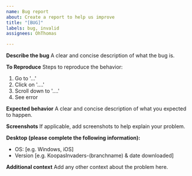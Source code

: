```yaml
---
name: Bug report
about: Create a report to help us improve
title: "[BUG]"
labels: bug, invalid
assignees: OhThomas

---
```


**Describe the bug**
A clear and concise description of what the bug is.

**To Reproduce**
Steps to reproduce the behavior:
1. Go to '...'
2. Click on '....'
3. Scroll down to '....'
4. See error

**Expected behavior**
A clear and concise description of what you expected to happen.

**Screenshots**
If applicable, add screenshots to help explain your problem.

**Desktop (please complete the following information):**
 - OS: [e.g. Windows, iOS]
 - Version [e.g. KoopasInvaders-(branchname) & date downloaded]

**Additional context**
Add any other context about the problem here.
